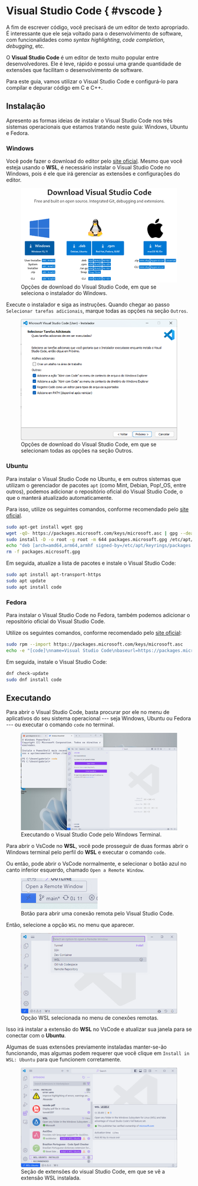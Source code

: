 # Visual Studio Code { #vscode }

A fim de escrever código, você precisará de um editor de texto apropriado.
É interessante que ele seja voltado para o desenvolvimento de software, com funcionalidades como _syntax highlighting_, _code completion_, _debugging_, etc.

O **Visual Studio Code** é um editor de texto muito popular entre desenvolvedores.
Ele é leve, rápido e possui uma grande quantidade de extensões que facilitam o desenvolvimento de software.

Para este guia, vamos utilizar o Visual Studio Code e configurá-lo para compilar e depurar código em C e C++.

## Instalação

Apresento as formas ideias de instalar o Visual Studio Code nos três sistemas operacionais que estamos tratando neste guia: Windows, Ubuntu e Fedora.

### Windows

Você pode fazer o download do editor pelo [site oficial](https://code.visualstudio.com/Download).
Mesmo que você esteja usando o **WSL**, é necessário instalar o Visual Studio Code no Windows, pois é ele que irá gerenciar as extensões e configurações do editor.

<figure>
<img src="./download_options.png" />
<figcaption>Opções de download do Visual Studio Code, em que se seleciona o instalador do Windows.</figcaption>
</figure>

Execute o instalador e siga as instruções.
Quando chegar ao passo `Selecionar tarefas adicionais`, marque todas as opções na seção `Outros`.

<figure>
<img src="./other_options.png" />
<figcaption>Opções de download do Visual Studio Code, em que se selecionam todas as opções na seção Outros.</figcaption>
</figure>

### Ubuntu

Para instalar o Visual Studio Code no Ubuntu, e em outros sistemas que utilizam o gerenciador de pacotes `apt` (como Mint, Debian, Pop!\_OS, entre outros), podemos adicionar o repositório oficial do Visual Studio Code, o que o manterá atualizado automaticamente.

Para isso, utilize os seguintes comandos, conforme recomendado pelo [site oficial](https://code.visualstudio.com/docs/setup/linux#_debian-and-ubuntu-based-distributions).

```bash
sudo apt-get install wget gpg
wget -qO- https://packages.microsoft.com/keys/microsoft.asc | gpg --dearmor > packages.microsoft.gpg
sudo install -D -o root -g root -m 644 packages.microsoft.gpg /etc/apt/keyrings/packages.microsoft.gpg
echo "deb [arch=amd64,arm64,armhf signed-by=/etc/apt/keyrings/packages.microsoft.gpg] https://packages.microsoft.com/repos/code stable main" |sudo tee /etc/apt/sources.list.d/vscode.list > /dev/null
rm -f packages.microsoft.gpg
```

Em seguida, atualize a lista de pacotes e instale o Visual Studio Code:

```bash
sudo apt install apt-transport-https
sudo apt update
sudo apt install code
```

### Fedora

Para instalar o Visual Studio Code no Fedora, também podemos adicionar o repositório oficial do Visual Studio Code.

Utilize os seguintes comandos, conforme recomendado pelo [site oficial](https://code.visualstudio.com/docs/setup/linux#_rhel-fedora-and-centos-based-distributions):

```bash
sudo rpm --import https://packages.microsoft.com/keys/microsoft.asc
echo -e "[code]\nname=Visual Studio Code\nbaseurl=https://packages.microsoft.com/yumrepos/vscode\nenabled=1\ngpgcheck=1\ngpgkey=https://packages.microsoft.com/keys/microsoft.asc" | sudo tee /etc/yum.repos.d/vscode.repo > /dev/null
```

Em seguida, instale o Visual Studio Code:

```bash
dnf check-update
sudo dnf install code
```

## Executando

Para abrir o Visual Studio Code, basta procurar por ele no menu de aplicativos do seu sistema operacional --- seja Windows, Ubuntu ou Fedora --- ou executar o comando `code` no terminal.

<figure>
<img src="./running_code_in_terminal.png" />
<figcaption>Executando o Visual Studio Code pelo Windows Terminal.</figcaption>
</figure>

Para abrir o VsCode no **WSL**, você pode prosseguir de duas formas abrir o Windows terminal pelo perfil do **WSL** e executar o comando `code`.

Ou então, pode abrir o VsCode normalmente, e selecionar o botão azul no canto inferior esquerdo, chamado `Open a Remote Window`.

<figure>
<img src="./remote_window.png" />
<figcaption>Botão para abrir uma conexão remota pelo Visual Studio Code.</figcaption>
</figure>

Então, selecione a opção `WSL` no menu que aparecer.

<figure>
<img src="./connections_menu.png" />
<figcaption>Opção WSL selecionada no menu de conexões remotas.</figcaption>
</figure>

Isso irá instalar a extensão do **WSL** no VsCode e atualizar sua janela para se conectar com o **Ubuntu**.

Algumas de suas extensões previamente instaladas manter-se-ão funcionando, mas algumas podem requerer que você clique em `Install in WSL: Ubuntu` para que funcionem corretamente.

<figure>
<img src="./extensions.png" alt="Seção de extensões do visual Studio Code, em que se vê a extensão 'WSL' instalada e sua descrição breve, além das extensões 'Error Lens' e 'vscode-pdf'. Também se veem as extensões 'AsciiDoc' e 'Brazilian Portuguese - Code Spell Checker' desabilitadas, nas quais aparece um botão escrito 'Install in WSL: Ubuntu'. No canto inferior esquerdo do aplicativo, o botão de conexões remotas agora mostra o texto 'WSL: Ubuntu'."/>
<figcaption>Seção de extensões do visual Studio Code, em que se vê a extensão WSL instalada.</figcaption>
</figure>

